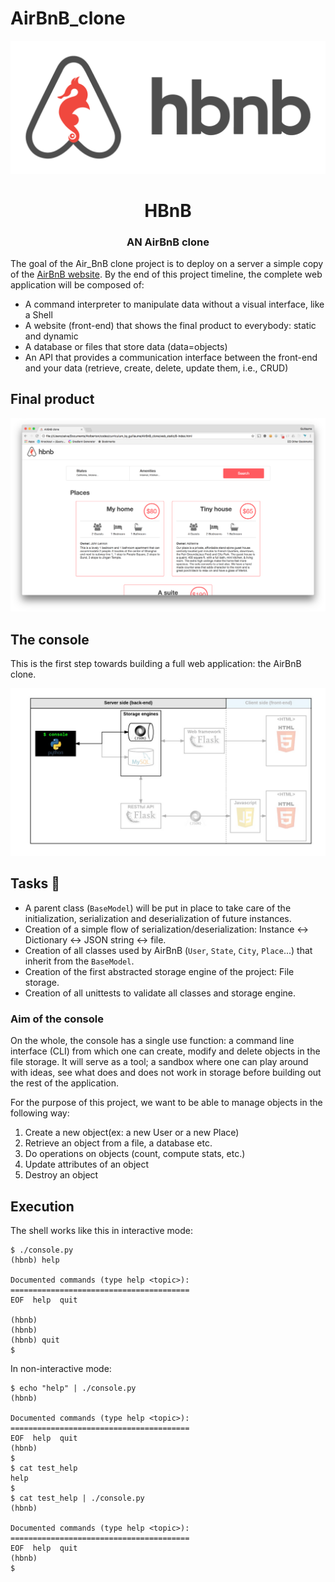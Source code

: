 # AirBnB_clone

 ![AirBnB project](illustrations/hbnb.png)

<h1 align="center">HBnB</h1>

<h3 align="center">AN AirBnB clone</h3>


 The goal of the Air_BnB clone project is to deploy on a server a simple copy
 of the [AirBnB website](https://alx-intranet.hbtn.io/rltoken/m8g02HcD2ovrl_K-zulYBw).
 By the end of this project timeline, the complete web application will be composed of:
- A command interpreter to manipulate data without a visual interface, like a Shell
- A website (front-end) that shows the final product to everybody: static and dynamic
- A database or files that store data (data=objects)
- An API that provides a communication interface between the front-end and your data (retrieve, create, delete, update them, i.e., CRUD)

## Final product

 ![AirBnB clone homepage](illustrations/homepage.png)

## The console

 This is the first step towards building a full web application: the AirBnB clone.

 ![Application design](illustrations/application_design.png)

## Tasks :page_with_curl:

- A parent class (`BaseModel`) will be put in place to take care of the initialization, serialization and deserialization of future instances.
- Creation of a simple flow of serialization/deserialization: Instance <-> Dictionary <-> JSON string <-> file.
- Creation of all classes used by AirBnB (`User`, `State`, `City`, `Place`...) that inherit from the `BaseModel`.
- Creation of the first abstracted storage engine of the project: File storage.
- Creation of all unittests to validate all classes and storage engine.

### Aim of the console

 On the whole, the console has a single use function: a command line interface (CLI) from which one can create, modify and delete objects in the file storage.
 It will serve as a tool; a sandbox where one can play around with ideas, see what does and does not work in storage before building out the rest of the application.

 For the purpose of this project, we want to be able to manage objects in the following way:

1. Create a new object(ex: a new User or a new Place)
2. Retrieve an object from a file, a database etc.
3. Do operations on objects (count, compute stats, etc.)
4. Update attributes of an object
5. Destroy an object

## Execution

 The shell works like this in interactive mode:
```
$ ./console.py
(hbnb) help

Documented commands (type help <topic>):
========================================
EOF  help  quit

(hbnb) 
(hbnb) 
(hbnb) quit
$
```

 In non-interactive mode:
```
$ echo "help" | ./console.py
(hbnb)

Documented commands (type help <topic>):
========================================
EOF  help  quit
(hbnb) 
$
$ cat test_help
help
$
$ cat test_help | ./console.py
(hbnb)

Documented commands (type help <topic>):
========================================
EOF  help  quit
(hbnb) 
$
```
